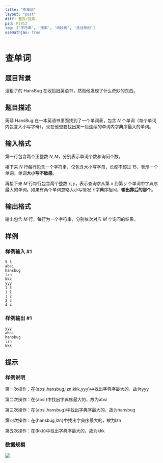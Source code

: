 ```yaml
---
title: "查单词"
layout: "post"
diff: 普及/提高-
pid: P2412
tag: ['字符串', '搜索', '线段树', '洛谷原创']
usemathjax: true
---
```


# 查单词
## 题目背景

滚粗了的 HansBug 在收拾旧英语书，然而他发现了什么奇妙的东西。

## 题目描述

蒟蒻 HansBug 在一本英语书里面找到了一个单词表，包含 $N$ 个单词（每个单词内包含大小写字母）。现在他想要找出某一段连续的单词内字典序最大的单词。

## 输入格式

第一行包含两个正整数 $N, M$，分别表示单词个数和询问个数。

接下来 $N$ 行每行包含一个字符串，仅包含大小写字母，长度不超过 $15$，表示一个单词。单词**大小写不敏感**。

再接下来 $M$ 行每行包含两个整数 $x, y$，表示查询求从第 $x$ 到第 $y$ 个单词中字典序最大的单词。如果有两个单词忽略大小写情况下字典序相同，**输出靠后的那个**。
## 输出格式

输出包含 $M$ 行，每行为一个字符串，分别依次对应 $M$ 个询问的结果。

## 样例

### 样例输入 #1
```
5 5
absi
hansbug
lzn
kkk
yyy
1 5
1 1
1 2
2 3
4 4
```
### 样例输出 #1
```
yyy
absi
hansbug
lzn
kkk

```
## 提示

### 样例说明

第一次操作：在{absi,hansbug,lzn,kkk,yyy}中找出字典序最大的，故为yyy

第二次操作：在{absi}中找出字典序最大的，故为absi

第三次操作：在{absi,hansbug}中找出字典序最大的，故为hansbug

第四次操作：在{hansbug,lzn}中找出字典序最大的，故为lzn

第五次操作：在{kkk}中找出字典序最大的，故为kkk

### 数据规模

 ![](https://cdn.luogu.com.cn/upload/pic/2274.png) 

